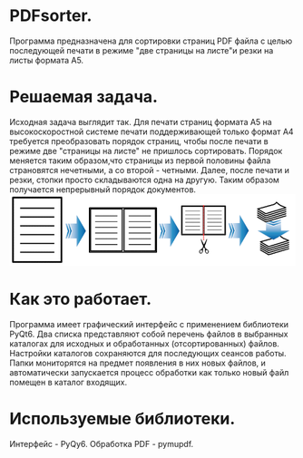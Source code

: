 PDFsorter.
==========

Программа предназначена для сортировки страниц PDF файла с целью 
последующей печати в режиме "две страницы на листе"и резки на листы 
формата А5.
 

Решаемая задача.
================

Исходная задача выглядит так. Для печати страниц формата А5 на 
высокоскоростной системе печати поддерживающей только формат А4 требуется 
преобразовать порядок страниц, чтобы после печати в режиме две "страницы 
на листе" не пришлось сортировать. Порядок меняется таким образом,что 
страницы из первой половины файла страновятся нечетными, а со второй - 
четными. Далее, после печати и резки, стопки просто складываются одна на 
другую. Таким образом получается непрерывный порядок документов.
![workflow picture](icons/workflow.png)

Как это работает.
=================

Программа имеет графический интерфейс с применением библиотеки PyQt6. Два 
списка представляют собой перечень файлов в выбранных каталогах для 
исходных и обработанных (отсортированных) файлов. Настройки каталогов 
сохраняются для последующих сеансов работы. Папки мониторятся на предмет 
появления в них новых файлов, и автоматически запускается процесс обработки 
как только новый файл помещен в каталог входящих.

Используемые библиотеки.
========================

Интерфейс - PyQy6.
Обработка PDF - pymupdf.
